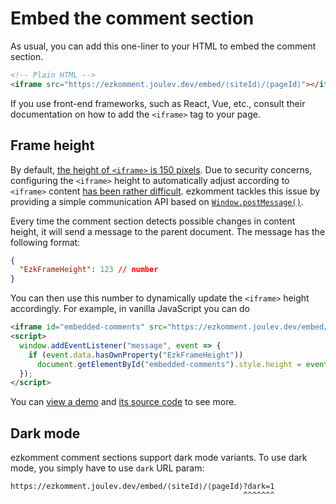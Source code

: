 # Embed the comment section

As usual, you can add this one-liner to your HTML to embed the comment section.

```html
<!-- Plain HTML -->
<iframe src="https://ezkomment.joulev.dev/embed/⟨siteId⟩/⟨pageId⟩"></iframe>
```

If you use front-end frameworks, such as React, Vue, etc., consult their documentation on how to add the `<iframe>` tag to your page.

## Frame height

By default, [the height of `<iframe>` is 150 pixels](https://developer.mozilla.org/en-US/docs/Web/HTML/Element/iframe#attr-height). Due to security concerns, configuring the `<iframe>` height to automatically adjust according to `<iframe>` content [has been rather difficult](https://stackoverflow.com/q/9975810). ezkomment tackles this issue by providing a simple communication API based on [`Window.postMessage()`](https://developer.mozilla.org/en-US/docs/Web/API/Window/postMessage).

Every time the comment section detects possible changes in content height, it will send a message to the parent document. The message has the following format:

```json
{
  "EzkFrameHeight": 123 // number
}
```

You can then use this number to dynamically update the `<iframe>` height accordingly. For example, in vanilla JavaScript you can do

```html
<iframe id="embedded-comments" src="https://ezkomment.joulev.dev/embed/⟨siteId⟩/⟨pageId⟩"></iframe>
<script>
  window.addEventListener("message", event => {
    if (event.data.hasOwnProperty("EzkFrameHeight"))
      document.getElementById("embedded-comments").style.height = event.data.EzkFrameHeight + "px";
  });
</script>
```

You can [view a demo](https://ezkomment.joulev.dev/sample/index.html) and [its source code](https://github.com/joulev/ezkomment/blob/prod/public/sample/index.html) to see more.

## Dark mode

ezkomment comment sections support dark mode variants. To use dark mode, you simply have to use `dark` URL param:

```
https://ezkomment.joulev.dev/embed/⟨siteId⟩/⟨pageId⟩?dark=1
                                                    ^^^^^^^
```
